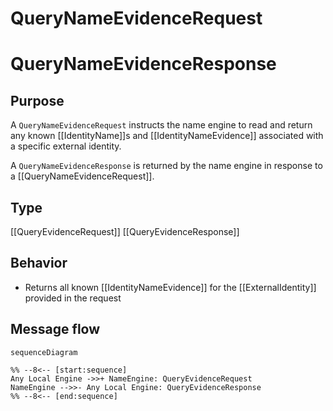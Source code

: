 <div class="message" markdown>


# QueryNameEvidenceRequest
# QueryNameEvidenceResponse

## Purpose

<!-- --8<-- [start:purpose] -->
A `QueryNameEvidenceRequest` instructs the name engine to read and return any known [[IdentityName]]s and [[IdentityNameEvidence]] associated with a specific external identity.

A `QueryNameEvidenceResponse` is returned by the name engine in response to a [[QueryNameEvidenceRequest]].
<!-- --8<-- [end:purpose] -->

## Type

<!-- --8<-- [start:type] -->
[[QueryEvidenceRequest]]
[[QueryEvidenceResponse]]
<!-- --8<-- [end:type] -->

## Behavior

<!-- --8<-- [start:behavior] -->
- Returns all known [[IdentityNameEvidence]] for the [[ExternalIdentity]] provided in the request
<!-- --8<-- [end:behavior] -->

## Message flow

<!-- --8<-- [start:messages] -->
```mermaid
sequenceDiagram

%% --8<-- [start:sequence]
Any Local Engine ->>+ NameEngine: QueryEvidenceRequest
NameEngine -->>- Any Local Engine: QueryEvidenceResponse
%% --8<-- [end:sequence]
```
<!-- --8<-- [end:messages] -->

</div>
